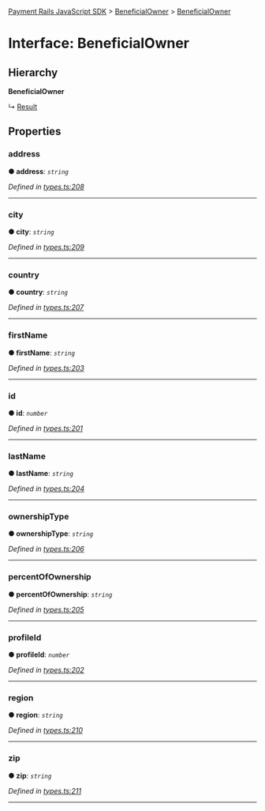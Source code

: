 [Payment Rails JavaScript SDK](../README.md) > [BeneficialOwner](../modules/beneficialowner.md) > [BeneficialOwner](../interfaces/beneficialowner.beneficialowner-1.md)



# Interface: BeneficialOwner

## Hierarchy

**BeneficialOwner**

↳  [Result](beneficialowner.result.md)









## Properties
<a id="address"></a>

###  address

**●  address**:  *`string`* 

*Defined in [types.ts:208](https://github.com/PaymentRails/javascript-sdk/blob/d7f3cdf/lib/types.ts#L208)*





___

<a id="city"></a>

###  city

**●  city**:  *`string`* 

*Defined in [types.ts:209](https://github.com/PaymentRails/javascript-sdk/blob/d7f3cdf/lib/types.ts#L209)*





___

<a id="country"></a>

###  country

**●  country**:  *`string`* 

*Defined in [types.ts:207](https://github.com/PaymentRails/javascript-sdk/blob/d7f3cdf/lib/types.ts#L207)*





___

<a id="firstname"></a>

###  firstName

**●  firstName**:  *`string`* 

*Defined in [types.ts:203](https://github.com/PaymentRails/javascript-sdk/blob/d7f3cdf/lib/types.ts#L203)*





___

<a id="id"></a>

###  id

**●  id**:  *`number`* 

*Defined in [types.ts:201](https://github.com/PaymentRails/javascript-sdk/blob/d7f3cdf/lib/types.ts#L201)*





___

<a id="lastname"></a>

###  lastName

**●  lastName**:  *`string`* 

*Defined in [types.ts:204](https://github.com/PaymentRails/javascript-sdk/blob/d7f3cdf/lib/types.ts#L204)*





___

<a id="ownershiptype"></a>

###  ownershipType

**●  ownershipType**:  *`string`* 

*Defined in [types.ts:206](https://github.com/PaymentRails/javascript-sdk/blob/d7f3cdf/lib/types.ts#L206)*





___

<a id="percentofownership"></a>

###  percentOfOwnership

**●  percentOfOwnership**:  *`string`* 

*Defined in [types.ts:205](https://github.com/PaymentRails/javascript-sdk/blob/d7f3cdf/lib/types.ts#L205)*





___

<a id="profileid"></a>

###  profileId

**●  profileId**:  *`number`* 

*Defined in [types.ts:202](https://github.com/PaymentRails/javascript-sdk/blob/d7f3cdf/lib/types.ts#L202)*





___

<a id="region"></a>

###  region

**●  region**:  *`string`* 

*Defined in [types.ts:210](https://github.com/PaymentRails/javascript-sdk/blob/d7f3cdf/lib/types.ts#L210)*





___

<a id="zip"></a>

###  zip

**●  zip**:  *`string`* 

*Defined in [types.ts:211](https://github.com/PaymentRails/javascript-sdk/blob/d7f3cdf/lib/types.ts#L211)*





___


